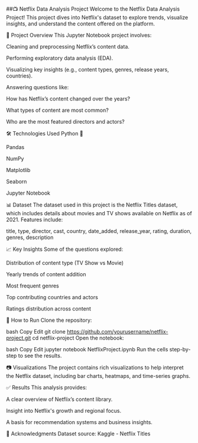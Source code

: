 ##📺 Netflix Data Analysis Project
Welcome to the Netflix Data Analysis Project! This project dives into Netflix's dataset to explore trends, visualize insights, and understand the content offered on the platform.

📌 Project Overview
This Jupyter Notebook project involves:

Cleaning and preprocessing Netflix’s content data.

Performing exploratory data analysis (EDA).

Visualizing key insights (e.g., content types, genres, release years, countries).

Answering questions like:

How has Netflix’s content changed over the years?

What types of content are most common?

Who are the most featured directors and actors?

🛠️ Technologies Used
Python 🐍

Pandas

NumPy

Matplotlib

Seaborn

Jupyter Notebook

📊 Dataset
The dataset used in this project is the Netflix Titles dataset, which includes details about movies and TV shows available on Netflix as of 2021.
Features include:

title, type, director, cast, country, date_added, release_year, rating, duration, genres, description

📈 Key Insights
Some of the questions explored:

Distribution of content type (TV Show vs Movie)

Yearly trends of content addition

Most frequent genres

Top contributing countries and actors

Ratings distribution across content

🧾 How to Run
Clone the repository:

bash
Copy
Edit
git clone https://github.com/yourusername/netflix-project.git
cd netflix-project
Open the notebook:

bash
Copy
Edit
jupyter notebook NetflixProject.ipynb
Run the cells step-by-step to see the results.

📷 Visualizations
The project contains rich visualizations to help interpret the Netflix dataset, including bar charts, heatmaps, and time-series graphs.

✅ Results
This analysis provides:

A clear overview of Netflix’s content library.

Insight into Netflix's growth and regional focus.

A basis for recommendation systems and business insights.

🙌 Acknowledgments
Dataset source: Kaggle - Netflix Titles
